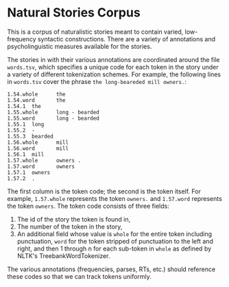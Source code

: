 # Natural Stories Corpus

This is a corpus of naturalistic stories meant to contain varied, low-frequency syntactic constructions.
There are a variety of annotations and psycholinguistic measures available for the stories.

The stories in with their various annotations are coordinated around the file `words.tsv`, which specifies a unique code for each token in the story under a variety of different tokenization schemes.
For example, the following lines in `words.tsv` cover the phrase `the long-beareded mill owners.`:

```
1.54.whole      the
1.54.word       the
1.54.1  the
1.55.whole      long - bearded
1.55.word       long - bearded
1.55.1  long
1.55.2  -
1.55.3  bearded
1.56.whole      mill
1.56.word       mill
1.56.1  mill
1.57.whole      owners .
1.57.word       owners
1.57.1  owners
1.57.2  .
```

The first column is the token code; the second is the token itself. For example, `1.57.whole` represents the token `owners.` and `1.57.word` represents the token `owners`.
The token code consists of three fields:

1. The id of the story the token is found in,
2. The number of the token in the story,
3. An additional field whose value is `whole` for the entire token including punctuation, `word` for the token stripped of punctuation to the left and right, and then 1 through n for each sub-token in `whole` as defined by NLTK's TreebankWordTokenizer.

The various annotations (frequencies, parses, RTs, etc.) should reference these codes so that we can track tokens uniformly.
